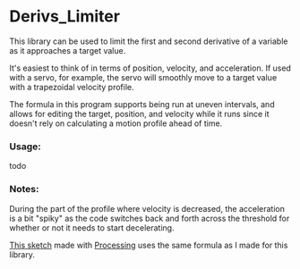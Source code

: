 # Derivs_Limiter

This library can be used to limit the first and second derivative of a variable as it approaches a target value.

It's easiest to think of in terms of position, velocity, and acceleration. 
If used with a servo, for example, the servo will smoothly move to a target value with a trapezoidal velocity profile.

The formula in this program supports being run at uneven intervals, and allows for editing the target, position, and velocity while it runs since it doesn't rely on calculating a motion profile ahead of time.

### Usage:

todo

### Notes:

During the part of the profile where velocity is decreased, the acceleration is a bit "spiky" as the code switches back and forth across the threshold for whether or not it needs to start decelerating.


[This sketch](https://gist.github.com/joshua-8/3209f2f400a0e68dead911b8743fc5f0) made with [Processing](https://processing.org/) uses the same formula as I made for this library.
